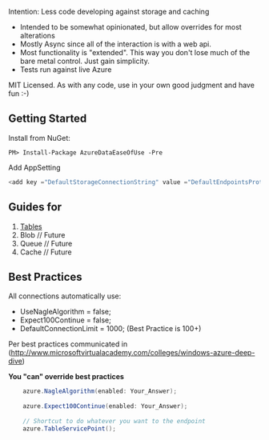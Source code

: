 Intention: Less code developing against storage and caching

* Intended to be somewhat opinionated, but allow overrides for most alterations
* Mostly Async since all of the interaction is with a web api.
* Most functionality is "extended". This way you don't lose much of the bare metal control. Just gain simplicity.
* Tests run against live Azure

MIT Licensed. As with any code, use in your own good judgment and have fun :-)



Getting Started
---------------

Install from NuGet:
```
PM> Install-Package AzureDataEaseOfUse -Pre
```

Add AppSetting

```csharp
<add key ="DefaultStorageConnectionString" value ="DefaultEndpointsProtocol=https;AccountName=[name];AccountKey=[key];"/>
```


Guides for
---------

1. [Tables](Tables.md)
2. Blob // Future
3. Queue // Future
4. Cache // Future


Best Practices
--------------


All connections automatically use:

* UseNagleAlgorithm = false;
* Expect100Continue = false;
* DefaultConnectionLimit = 1000; (Best Practice is 100+)

Per best practices communicated in (http://www.microsoftvirtualacademy.com/colleges/windows-azure-deep-dive) 

**You "can" override best practices**

```csharp 
    azure.NagleAlgorithm(enabled: Your_Answer);
    
    azure.Expect100Continue(enabled: Your_Answer);
    
    // Shortcut to do whatever you want to the endpoint
    azure.TableServicePoint();
```








